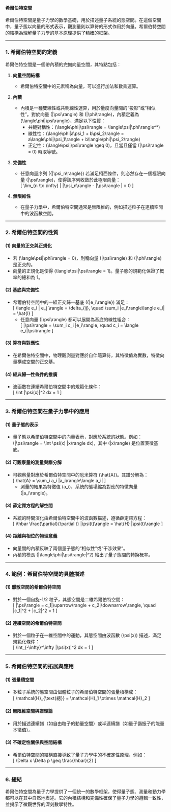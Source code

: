 #### 希爾伯特空間  

希爾伯特空間是量子力學的數學基礎，用於描述量子系統的態空間。在這個空間中，量子態以向量的形式表示，觀測量則以算符的形式作用於向量。希爾伯特空間的結構為理解量子力學的基本原理提供了精確的框架。

---

### **1. 希爾伯特空間的定義**

希爾伯特空間是一個帶內積的完備向量空間，其特點包括：  

1. **向量空間結構**  
   - 希爾伯特空間中的元素稱為向量，可以進行加法和數乘運算。  

2. **內積**  
   - 內積是一種雙線性或共軛線性運算，用於量度向量間的“投影”或“相似性”。對於向量 \(|\psi\rangle\) 和 \(|\phi\rangle\)，內積定義為 \(\langle\phi|\psi\rangle\)，滿足以下性質：
     - 共軛對稱性：\(\langle\phi|\psi\rangle = \langle\psi|\phi\rangle^*\)
     - 線性性：\(\langle\phi|a\psi_1 + b\psi_2\rangle = a\langle\phi|\psi_1\rangle + b\langle\phi|\psi_2\rangle\)
     - 正定性：\(\langle\psi|\psi\rangle \geq 0\)，且當且僅當 \(|\psi\rangle = 0\) 時取等號。

3. **完備性**  
   - 任意向量序列 \(\{|\psi_n\rangle\}\) 若滿足柯西條件，則必然存在一個極限向量 \(|\psi\rangle\)，使得該序列收斂於此極限向量：  
     \[
     \lim_{n \to \infty} \| |\psi_n\rangle - |\psi\rangle \| = 0
     \]

4. **無限維性**  
   - 在量子力學中，希爾伯特空間通常是無限維的，例如描述粒子在連續空間中的波函數空間。

---

### **2. 希爾伯特空間的性質**

#### **(1) 向量的正交與正規化**  
- 若 \(\langle\psi|\phi\rangle = 0\)，則稱向量 \(|\psi\rangle\) 和 \(|\phi\rangle\) 是正交的。  
- 向量的正規化是使得 \(\langle\psi|\psi\rangle = 1\)。量子態的規範化保證了概率的總和為 1。

#### **(2) 基底與完備性**  
- 希爾伯特空間中的一組正交歸一基底 \(\{|e_i\rangle\}\) 滿足：  
  \[
  \langle e_i | e_j \rangle = \delta_{ij}, \quad \sum_i |e_i\rangle\langle e_i| = \hat{I}
  \]
  - 任意向量 \(|\psi\rangle\) 都可以展開為基底的線性組合：  
    \[
    |\psi\rangle = \sum_i c_i |e_i\rangle, \quad c_i = \langle e_i|\psi\rangle
    \]

#### **(3) 算符與對應性**  
- 在希爾伯特空間中，物理觀測量對應於自伴隨算符，其特徵值為實數，特徵向量構成空間的正交基。

#### **(4) 經典歸一性條件的推廣**  
- 波函數在連續希爾伯特空間中的規範化條件：  
  \[
  \int |\psi(x)|^2 dx = 1
  \]

---

### **3. 希爾伯特空間在量子力學中的應用**

#### **(1) 量子態的表示**  
- 量子態以希爾伯特空間中的向量表示，對應於系統的狀態。例如：  
  \(|\psi\rangle = \int \psi(x) |x\rangle dx\)，其中 \(|x\rangle\) 是位置表徵基底。

#### **(2) 可觀察量的測量與譜分解**  
- 可觀察量對應於希爾伯特空間中的厄米算符 \(\hat{A}\)。其譜分解為：  
  \[
  \hat{A} = \sum_i a_i |a_i\rangle\langle a_i|
  \]
  - 測量的結果為特徵值 \(a_i\)，系統的態塌縮為對應的特徵向量 \(|a_i\rangle\)。  

#### **(3) 薛定諤方程的解空間**  
- 系統的時間演化由希爾伯特空間中的波函數描述，遵循薛定諤方程：  
  \[
  i\hbar \frac{\partial}{\partial t} |\psi(t)\rangle = \hat{H} |\psi(t)\rangle
  \]

#### **(4) 距離與相位的物理意義**  
- 向量間的內積反映了兩個量子態的“相似性”或“干涉效果”。  
- 內積的模長 \(|\langle\phi|\psi\rangle|^2\) 給出了量子態間的轉換概率。

---

### **4. 範例：希爾伯特空間的具體描述**

#### **(1) 離散空間的希爾伯特空間**  
- 對於一個自旋-1/2 粒子，其態空間是二維希爾伯特空間：  
  \[
  |\psi\rangle = c_1|\uparrow\rangle + c_2|\downarrow\rangle, \quad |c_1|^2 + |c_2|^2 = 1
  \]

#### **(2) 連續空間的希爾伯特空間**  
- 對於一個粒子在一維空間中的運動，其態空間由波函數 \(\psi(x)\) 描述，滿足規範化條件：  
  \[
  \int_{-\infty}^\infty |\psi(x)|^2 dx = 1
  \]

---

### **5. 希爾伯特空間的拓展與應用**

#### **(1) 張量積空間**  
- 多粒子系統的態空間由個體粒子的希爾伯特空間的張量積構成：  
  \[
  \mathcal{H}_{\text{總}} = \mathcal{H}_1 \otimes \mathcal{H}_2
  \]

#### **(2) 無限維空間與譜理論**  
- 用於描述連續譜（如自由粒子的動量空間）或半連續譜（如量子諧振子的能量本徵值）。

#### **(3) 不確定性關係與空間結構**  
- 希爾伯特空間的結構直接導致了量子力學中的不確定性原理，例如：  
  \[
  \Delta x \Delta p \geq \frac{\hbar}{2}
  \]

---

### **6. 總結**

希爾伯特空間為量子力學提供了一個統一的數學框架，使得量子態、測量和動力學都可以在其中自然地表述。它的內積結構和完備性確保了量子力學的邏輯一致性，並揭示了微觀世界的深刻數學特性。